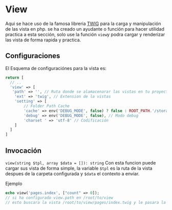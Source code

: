 # View

Aqui se hace uso de la famosa libreria [TWIG](https://twig.symfony.com/) para la carga y manipulación de las vista en php. se ha creado un ayudante o función para hacer utilidad practica a esta sección, solo use la función `view`y podra cargar y renderizar las vista de forma rapida y practica.

## Configuraciones

El Esquema de configuraciónes para la vista es:

```php
return [
  // ..
  'view' => [
   'path' => '', // Ruta donde se alamacenarar las vistas en tu proyecto
    'ext' => 'twig', // Extension de la vistas
    'setting' => [
        // Folder Path Cache
        'cache' => env('DEBUG_MODE', false) ? false : ROOT_PATH.'/storage/cache', // Ruta donde se alamacenara la cache si el modo debug esta desactivo
        'debug' => env('DEBUG_MODE', false), // Modo debug
        'charset ' => 'utf-8' // Codificación
    ]
  ]
]
```

## Invocación

`view(string $tpl, array $data = []): string` Con esta funcion puede cargar sus vista de forma simple, la variable `$tpl` es la ruta de la vista despues de la carpeta configurada y `$data` el contexto a enviar.

Ejemplo

```php
echo view('pages.index', ["count" => 0]);
// si ha configurado view.path en /root/to/view
// esto buscara la vista /root/to/view/pages/index.twig y le pasara la variable $count
```
